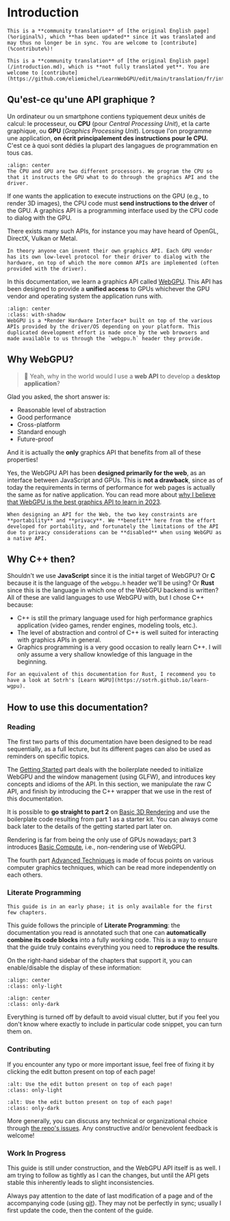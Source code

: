Introduction
============

```{translation-warning} Outdated Translation, /introduction.md
This is a **community translation** of [the original English page](%original%), which **has been updated** since it was translated and may thus no longer be in sync. You are welcome to [contribute](%contribute%)!
```

```{admonition} Incomplete Translation
This is a **community translation** of [the original English page](/introduction.md), which is **not fully translated yet**. You are welcome to [contribute](https://github.com/eliemichel/LearnWebGPU/edit/main/translation/fr/introduction.md)!
```

Qu'est-ce qu'une API graphique ?
--------------------------------

Un ordinateur ou un smartphone contiens typiquement deux unités de calcul: le processeur, ou **CPU** (pour *Central Processing Unit*), et la carte graphique, ou **GPU** (*Graphics Processing Unit*). Lorsque l'on programme une application, **on écrit principalement des instructions pour le CPU.** C'est ce à quoi sont dédiés la plupart des langagues de programmation en tous cas.

```{figure} /images/architecture-notes.png
:align: center
The CPU and GPU are two different processors. We program the CPU so that it instructs the GPU what to do through the graphics API and the driver.
```

If one wants the application to execute instructions on the GPU (e.g., to render 3D images), the CPU code must **send instructions to the driver** of the GPU. A graphics API is a programming interface used by the CPU code to dialog with the GPU.

There exists many such APIs, for instance you may have heard of OpenGL, DirectX, Vulkan or Metal.

```{tip}
In theory anyone can invent their own graphics API. Each GPU vendor has its own low-level protocol for their driver to dialog with the hardware, on top of which the more common APIs are implemented (often provided with the driver).
```

In this documentation, we learn a graphics API called [WebGPU](https://www.w3.org/TR/webgpu/). This API has been designed to provide a **unified access** to GPUs whichever the GPU vendor and operating system the application runs with.

```{figure} /images/rhi.png
:align: center
:class: with-shadow
WebGPU is a *Render Hardware Interface* built on top of the various APIs provided by the driver/OS depending on your platform. This duplicated development effort is made once by the web browsers and made available to us through the `webgpu.h` header they provide.
```

<!--
    The different applications running on the computer are orchestrated in the CPU space, by the Operating System.

    Some APIs are directly provided by the driver, some others are an extra programming layer (a .so or .dll shared library, or some C files that needs to be compiled with your application).
-->

Why WebGPU?
-----------

> 🤔 Yeah, why in the world would I use a **web API** to develop a **desktop application**?

Glad you asked, the short answer is:

 - Reasonable level of abstraction
 - Good performance
 - Cross-platform
 - Standard enough
 - Future-proof

And it is actually the **only** graphics API that benefits from all of these properties!

Yes, the WebGPU API has been **designed primarily for the web**, as an interface between JavaScript and GPUs. This is **not a drawback**, since as of today the requirements in terms of performance for web pages is actually the same as for native application. You can read more about [why I believe that WebGPU is the best graphics API to learn in 2023](appendices/teaching-native-graphics-in-2023.md).

```{note}
When designing an API for the Web, the two key constraints are **portability** and **privacy**. We **benefit** here from the effort developed for portability, and fortunately the limitations of the API due to privacy considerations can be **disabled** when using WebGPU as a native API.
```

Why C++ then?
-------------

Shouldn't we use **JavaScript** since it is the initial target of WebGPU? Or **C** because it is the language of the `webgpu.h` header we'll be using? Or **Rust** since this is the language in which one of the WebGPU backend is written? All of these are valid languages to use WebGPU with, but I chose C++ because:

 - C++ is still the primary language used for high performance graphics application (video games, render engines, modeling tools, etc.).
 - The level of abstraction and control of C++ is well suited for interacting with graphics APIs in general.
 - Graphics programming is a very good occasion to really learn C++. I will only assume a very shallow knowledge of this language in the beginning.

```{seealso}
For an equivalent of this documentation for Rust, I recommend you to have a look at Sotrh's [Learn WGPU](https://sotrh.github.io/learn-wgpu).
```

How to use this documentation?
------------------------------

### Reading

The first two parts of this documentation have been designed to be read sequentially, as a full lecture, but its different pages can also be used as reminders on specific topics.

The [Getting Started](getting-started/index.md) part deals with the boilerplate needed to initialize WebGPU and the window management (using GLFW), and introduces key concepts and idioms of the API. In this section, we manipulate the raw C API, and finish by introducing the C++ wrapper that we use in the rest of this documentation.

It is possible to **go straight to part 2** on [Basic 3D Rendering](basic-3d-rendering/index.md) and use the boilerplate code resulting from part 1 as a starter kit. You can always come back later to the details of the getting started part later on.

Rendering is far from being the only use of GPUs nowadays; part 3 introduces [Basic Compute](basic-compute/index.md), i.e., non-rendering use of WebGPU.

The fourth part [Advanced Techniques](advanced-techniques/index.md) is made of focus points on various computer graphics techniques, which can be read more independently on each others.

### Literate Programming

```{warning}
This guide is in an early phase; it is only available for the first few chapters.
```

This guide follows the principle of **Literate Programming**: the documentation you read is annotated such that one can **automatically combine its code blocks** into a fully working code. This is a way to ensure that the guide truly contains everything you need to **reproduce the results**.

On the right-hand sidebar of the chapters that support it, you can enable/disable the display of these information:

```{image} /images/literate-light.png
:align: center
:class: only-light
```

```{image} /images/literate-dark.png
:align: center
:class: only-dark
```

Everything is turned off by default to avoid visual clutter, but if you feel you don't know where exactly to include in particular code snippet, you can turn them on.

### Contributing

If you encounter any typo or more important issue, feel free of fixing it by clicking the edit button present on top of each page!

```{image} /images/edit-light.png
:alt: Use the edit button present on top of each page!
:class: only-light
```

```{image} /images/edit-dark.png
:alt: Use the edit button present on top of each page!
:class: only-dark
```

More generally, you can discuss any technical or organizational choice through [the repo's issues](https://github.com/eliemichel/LearnWebGPU/issues). Any constructive and/or benevolent feedback is welcome!

### Work In Progress

This guide is still under construction, and the WebGPU API itself is as well. I am trying to follow as tightly as I can the changes, but until the API gets stable this inherently leads to slight inconsistencies.

Always pay attention to the date of last modification of a page and of the accompanying code (using [git](https://github.com/eliemichel/LearnWebGPU)). They may not be perfectly in sync; usually I first update the code, then the content of the guide.

<!--
    Cross-platform is not optional. It never really was, but since the global pandemic of 2020 it is even more important: students follow the lecture from a wide variety of devices and a teacher cannot rely on them using all the same machine from the university's lab room.
-->
